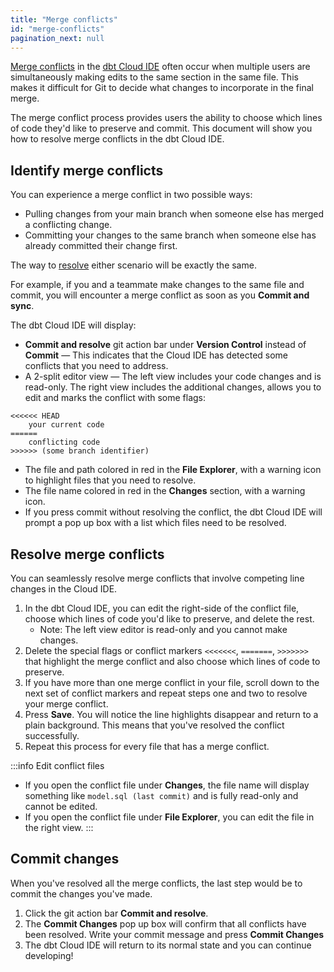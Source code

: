 ```yaml
---
title: "Merge conflicts"
id: "merge-conflicts"
pagination_next: null
---
```


[Merge conflicts](https://docs.github.com/en/pull-requests/collaborating-with-pull-requests/addressing-merge-conflicts/about-merge-conflicts) in the [dbt Cloud IDE](/docs/cloud/dbt-cloud-ide/develop-in-the-cloud) often occur when multiple users are simultaneously making edits to the same section in the same file. This makes it difficult for Git to decide what changes to incorporate in the final merge.  

The merge conflict process provides users the ability to choose which lines of code they'd like to preserve and commit.  This document will show you how to resolve merge conflicts in the dbt Cloud IDE.

## Identify merge conflicts

You can experience a merge conflict in two possible ways:

- Pulling changes from your main branch when someone else has merged a conflicting change.
- Committing your changes to the same branch when someone else has already committed their change first.

The way to [resolve](#resolve-merge-conflicts) either scenario will be exactly the same. 

For example, if you and a teammate make changes to the same file and commit, you will encounter a merge conflict as soon as you **Commit and sync**. 

The dbt Cloud IDE will display:

- **Commit and resolve** git action bar under **Version Control**  instead of **Commit** &mdash; This indicates that the Cloud IDE has detected some conflicts that you need to address.
- A 2-split editor view &mdash; The left view includes your code changes and is read-only. The right view includes the additional changes, allows you to edit and marks the conflict with some flags:

```
<<<<<< HEAD
    your current code
======
    conflicting code
>>>>>> (some branch identifier)
```
- The file and path colored in red in the **File Explorer**, with a warning icon to highlight files that you need to resolve.
- The file name colored in red in the **Changes** section, with a warning icon.
- If you press commit without resolving the conflict, the dbt Cloud IDE will prompt a pop up box with a list which files need to be resolved.

<Lightbox src="/img/docs/dbt-cloud/cloud-ide/merge-conflict.jpg" title="Conflicting section that needs resolution will be highlighted"/>

<Lightbox src="/img/docs/dbt-cloud/cloud-ide/commit-without-resolve.jpg" title="Pop up box when you commit without resolving the conflict"/>


## Resolve merge conflicts
You can seamlessly resolve merge conflicts that involve competing line changes in the Cloud IDE.

1. In the dbt Cloud IDE, you can edit the right-side of the conflict file, choose which lines of code you'd like to preserve, and delete the rest. 
    * Note: The left view editor is read-only and you cannot make changes.
3. Delete the special flags or conflict markers `<<<<<<<`, `=======`, `>>>>>>>` that highlight the merge conflict and also choose which lines of code to preserve.
4. If you have more than one merge conflict in your file, scroll down to the next set of conflict markers and repeat steps one and two to resolve your merge conflict.
5. Press **Save**. You will notice the line highlights disappear and return to a plain background. This means that you've resolved the conflict successfully.
6. Repeat this process for every file that has a merge conflict.


<Lightbox src="/img/docs/dbt-cloud/cloud-ide/resolve-conflict.jpg" title="Choosing lines of code to preserve"/>

:::info Edit conflict files
- If you open the conflict file under **Changes**, the file name will display something like `model.sql (last commit)` and is fully read-only and cannot be edited. <br />
- If you open the conflict file under **File Explorer**, you can edit the file in the right view.
:::

## Commit changes

When you've resolved all the merge conflicts, the last step would be to commit the changes you've made.

1. Click the git action bar **Commit and resolve**. 
2. The **Commit Changes** pop up box will confirm that all conflicts have been resolved. Write  your commit message and press **Commit Changes**
3. The dbt Cloud IDE will return to its normal state and you can continue developing! 


<Lightbox src="/img/docs/dbt-cloud/cloud-ide/commit-resolve.jpg" title="Conflict has been resolved"/>

<Lightbox src="/img/docs/dbt-cloud/cloud-ide/commit-changes.jpg" title="Commit Changes pop up box to commit your changes"/>
